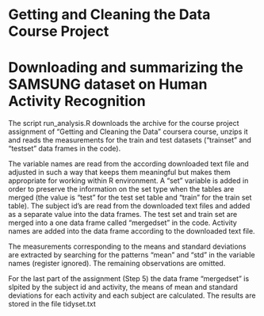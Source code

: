 # Getting and Cleaning the Data Course Project
# Downloading and summarizing the SAMSUNG dataset on Human Activity Recognition

The script run_analysis.R downloads the archive for the course project assignment of “Getting and Cleaning the Data” coursera course, unzips it and reads the measurements for the train and test datasets (“trainset” and “testset” data frames in the code).

The variable names are read from the according downloaded text file and adjusted in such a way that keeps them meaningful but makes them appropriate for working within R environment. A “set” variable is added in order to preserve the information on the set type when the tables are merged (the value is “test” for the test set table and “train” for the train set table). The subject id’s are read from the downloaded text files and added as a separate value into the data frames. The test set and train set are merged into a one data frame called “mergedset” in the code. Activity names are added into the data frame according to the downloaded text file.

The measurements corresponding to the means and standard deviations are extracted by searching for the patterns “mean” and “std” in the variable names (register ignored). The remaining observations are omitted.

For the last part of the assignment (Step 5) the data frame “mergedset” is slpited by the subject id and activity, the means of mean and standard deviations for each activity and each subject are calculated. The results are stored in the file tidyset.txt



